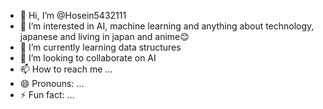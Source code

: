 - 👋 Hi, I’m @Hosein5432111
- 👀 I’m interested in AI, machine learning and anything about technology, japanese and living in japan and anime😊
- 🌱 I’m currently learning data structures
- 💞️ I’m looking to collaborate on AI
- 📫 How to reach me ...
- 😄 Pronouns: ...
- ⚡ Fun fact: ...

<!---
Hosein5432111/Hosein5432111 is a ✨ special ✨ repository because its `README.md` (this file) appears on your GitHub profile.
You can click the Preview link to take a look at your changes.
--->
